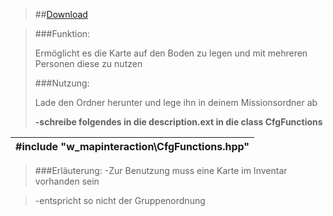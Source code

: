 
> ##[Download](https://github.com/Mezilsa/Immersion/releases/download/1.0.1/b_mapinteraction.rar)


> ###Funktion:
> 
> 
>Ermöglicht es die Karte auf den Boden zu legen und mit mehreren Personen diese zu nutzen
> 
> ###Nutzung:
> 
> Lade den Ordner herunter und lege ihn in deinem Missionsordner ab
> 
> <b>-schreibe folgendes in die description.ext in die class CfgFunctions </b>
> 

|#include "w_mapinteraction\CfgFunctions.hpp"  |
|------------------------------------------|


> ###Erläuterung:
>-Zur Benutzung muss eine Karte im Inventar vorhanden sein

>-entspricht so nicht der Gruppenordnung
>
